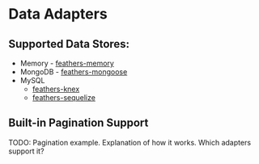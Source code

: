 # Data Adapters

## Supported Data Stores:
- Memory - [feathers-memory](adapters.memory.md)
- MongoDB - [feathers-mongoose](adapters.mongoose.md)
- MySQL
    - [feathers-knex](adapters.knex.md)
    - [feathers-sequelize](adapters.sequelize.md)
    
## Built-in Pagination Support
TODO: Pagination example.  Explanation of how it works.  Which adapters support it?